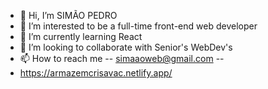 - 👋 Hi, I’m SIMÃO PEDRO
- 👀 I’m interested to be a full-time front-end web developer 
- 🌱 I’m currently learning React
- 💞️ I’m looking to collaborate with Senior's WebDev's
- 📫 How to reach me -- simaaoweb@gmail.com --
- https://armazemcrisavac.netlify.app/

<!---
simaopedroalves/simaopedroalves is a ✨ special ✨ repository because its `README.md` (this file) appears on your GitHub profile.
You can click the Preview link to take a look at your changes.
--->
